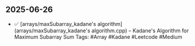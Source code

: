 ## 2025-06-26

- ✅ [arrays/maxSubarray_kadane's algorithm](arrays/maxSubarray_kadane's algorithm.cpp) – Kadane's Algorithm for Maximum Subarray Sum
Tags: #Array #Kadane #Leetcode #Medium  
